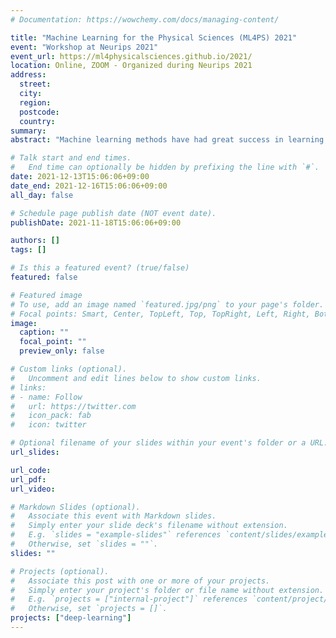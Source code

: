 ```yaml
---
# Documentation: https://wowchemy.com/docs/managing-content/

title: "Machine Learning for the Physical Sciences (ML4PS) 2021"
event: "Workshop at Neurips 2021"
event_url: https://ml4physicalsciences.github.io/2021/
location: Online, ZOOM - Organized during Neurips 2021
address:
  street:
  city:
  region:
  postcode:
  country:
summary:
abstract: "Machine learning methods have had great success in learning complex representations of data that enable novel modeling and data processing approaches in many scientific disciplines. Physical sciences span problems and challenges at all scales in the universe: from finding exoplanets in trillions of sky pixels, to developing solutions to the quantum many-body problem and combinatorial problems, to detecting anomalies in event streams from the Large Hadron Collider, to predicting how extreme weather events will vary with climate change. Tackling a number of associated data-intensive tasks including, but not limited to, segmentation, computer vision, sequence modeling, causal reasoning, generative modeling, and probabilistic inference are critical for furthering scientific discovery in these and many other areas. In addition to using machine learning models for scientific discovery, the ability to interpret what a model has learned is receiving an increasing amount of attention."

# Talk start and end times.
#   End time can optionally be hidden by prefixing the line with `#`.
date: 2021-12-13T15:06:06+09:00
date_end: 2021-12-16T15:06:06+09:00
all_day: false

# Schedule page publish date (NOT event date).
publishDate: 2021-11-18T15:06:06+09:00

authors: []
tags: []

# Is this a featured event? (true/false)
featured: false

# Featured image
# To use, add an image named `featured.jpg/png` to your page's folder.
# Focal points: Smart, Center, TopLeft, Top, TopRight, Left, Right, BottomLeft, Bottom, BottomRight.
image:
  caption: ""
  focal_point: ""
  preview_only: false

# Custom links (optional).
#   Uncomment and edit lines below to show custom links.
# links:
# - name: Follow
#   url: https://twitter.com
#   icon_pack: fab
#   icon: twitter

# Optional filename of your slides within your event's folder or a URL.
url_slides:

url_code:
url_pdf:
url_video:

# Markdown Slides (optional).
#   Associate this event with Markdown slides.
#   Simply enter your slide deck's filename without extension.
#   E.g. `slides = "example-slides"` references `content/slides/example-slides.md`.
#   Otherwise, set `slides = ""`.
slides: ""

# Projects (optional).
#   Associate this post with one or more of your projects.
#   Simply enter your project's folder or file name without extension.
#   E.g. `projects = ["internal-project"]` references `content/project/deep-learning/index.md`.
#   Otherwise, set `projects = []`.
projects: ["deep-learning"]
---
```

